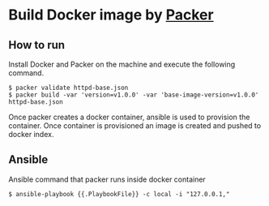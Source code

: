 # Build Docker image by [Packer](http://www.packer.io/)

## How to run

Install Docker and Packer on the machine and execute the following command.

```
$ packer validate httpd-base.json
$ packer build -var 'version=v1.0.0' -var 'base-image-version=v1.0.0' httpd-base.json
```

Once packer creates a docker container, ansible is used to provision the container. Once container is provisioned an image is created and pushed to docker index.

## Ansible 

Ansible command that packer runs inside docker container

```
$ ansible-playbook {{.PlaybookFile}} -c local -i "127.0.0.1,"
```